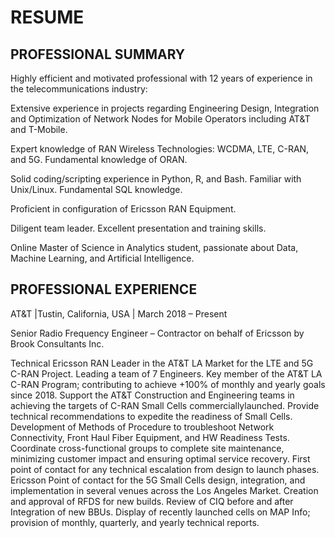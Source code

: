 # RESUME

## PROFESSIONAL SUMMARY

Highly efficient and motivated professional with 12 years of experience in the telecommunications industry:

Extensive experience in projects regarding Engineering Design, Integration and Optimization of Network Nodes for Mobile Operators including AT&T and T-Mobile.

Expert knowledge of RAN Wireless Technologies: WCDMA, LTE, C-RAN, and 5G. Fundamental knowledge of ORAN.

Solid coding/scripting experience in Python, R, and Bash. Familiar with Unix/Linux. Fundamental SQL knowledge. 

Proficient in configuration of Ericsson RAN Equipment.

Diligent team leader. Excellent presentation and training skills. 

Online Master of Science in Analytics student, passionate about Data, Machine Learning, and Artificial Intelligence.


## PROFESSIONAL EXPERIENCE


AT&T |Tustin, California, USA | March 2018 – Present

Senior Radio Frequency Engineer – Contractor on behalf of Ericsson by Brook Consultants Inc.

Technical Ericsson RAN Leader in the AT&T LA Market for the LTE and 5G C-RAN Project. Leading a team of 7 Engineers.
Key member of the AT&T LA C-RAN Program; contributing to achieve +100% of monthly and yearly goals since 2018.
Support the AT&T Construction and Engineering teams in achieving the targets of C-RAN Small Cells commerciallylaunched.
Provide technical recommendations to expedite the readiness of Small Cells. 
Development of Methods of Procedure to troubleshoot Network Connectivity, Front Haul Fiber Equipment, and HW Readiness Tests.
Coordinate cross-functional groups to complete site maintenance, minimizing customer impact and ensuring optimal service recovery.
First point of contact for any technical escalation from design to launch phases. 
Ericsson Point of contact for the 5G Small Cells design, integration, and implementation in several venues across the Los Angeles Market.
Creation and approval of RFDS for new builds. Review of CIQ before and after Integration of new BBUs.
Display of recently launched cells on MAP Info; provision of monthly, quarterly, and yearly technical reports.
